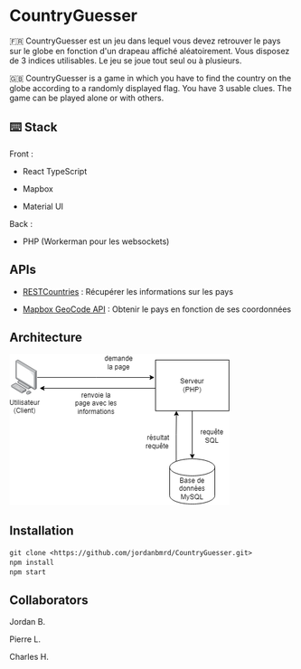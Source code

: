 # CountryGuesser

🇫🇷 CountryGuesser est un jeu dans lequel vous devez retrouver le pays sur le globe en fonction d'un drapeau affiché aléatoirement. Vous disposez de 3 indices utilisables. Le jeu se joue tout seul ou à plusieurs.

🇬🇧 CountryGuesser is a game in which you have to find the country on the globe according to a randomly displayed flag. You have 3 usable clues. The game can be played alone or with others.

## ⌨️ Stack

Front :

- React TypeScript

- Mapbox

- Material UI<br/>

Back :

- PHP (Workerman pour les websockets)


## APIs

  

- [RESTCountries](https://restcountries.com/) : Récupérer les informations sur les pays

- [Mapbox GeoCode API](https://developers.google.com/maps/documentation/geocoding/overview) : Obtenir le pays en fonction de ses coordonnées

  

## Architecture

  

![Screenshot](./diagrammes/Architecture%20de%20l'application.png)

  

## Installation

  

`git clone <https://github.com/jordanbmrd/CountryGuesser.git>`<br/>
`npm install`<br />
`npm start`

  

## Collaborators

  

Jordan B.<br/>

Pierre L.<br/>

Charles H.<br/>
